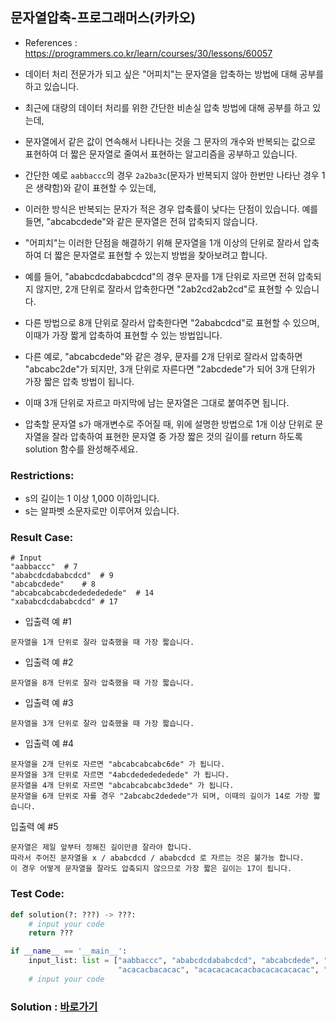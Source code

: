 ## 문자열압축-프로그래머스(카카오)

* References : https://programmers.co.kr/learn/courses/30/lessons/60057

* 데이터 처리 전문가가 되고 싶은 "어피치"는 문자열을 압축하는 방법에 대해 공부를 하고 있습니다. 

* 최근에 대량의 데이터 처리를 위한 간단한 비손실 압축 방법에 대해 공부를 하고 있는데, 

* 문자열에서 같은 값이 연속해서 나타나는 것을 그 문자의 개수와 반복되는 값으로 표현하여 더 짧은 문자열로 줄여서 표현하는 알고리즘을 공부하고 있습니다.


* 간단한 예로 `aabbaccc`의 경우 `2a2ba3c`(문자가 반복되지 않아 한번만 나타난 경우 1은 생략함)와 같이 표현할 수 있는데, 

* 이러한 방식은 반복되는 문자가 적은 경우 압축률이 낮다는 단점이 있습니다. 예를 들면, "abcabcdede"와 같은 문자열은 전혀 압축되지 않습니다. 

* "어피치"는 이러한 단점을 해결하기 위해 문자열을 1개 이상의 단위로 잘라서 압축하여 더 짧은 문자열로 표현할 수 있는지 방법을 찾아보려고 합니다.

* 예를 들어, "ababcdcdababcdcd"의 경우 문자를 1개 단위로 자르면 전혀 압축되지 않지만, 2개 단위로 잘라서 압축한다면 "2ab2cd2ab2cd"로 표현할 수 있습니다. 

* 다른 방법으로 8개 단위로 잘라서 압축한다면 "2ababcdcd"로 표현할 수 있으며, 이때가 가장 짧게 압축하여 표현할 수 있는 방법입니다.

* 다른 예로, "abcabcdede"와 같은 경우, 문자를 2개 단위로 잘라서 압축하면 "abcabc2de"가 되지만, 3개 단위로 자른다면 "2abcdede"가 되어 3개 단위가 가장 짧은 압축 방법이 됩니다. 

* 이때 3개 단위로 자르고 마지막에 남는 문자열은 그대로 붙여주면 됩니다.

* 압축할 문자열 s가 매개변수로 주어질 때, 위에 설명한 방법으로 1개 이상 단위로 문자열을 잘라 압축하여 표현한 문자열 중 가장 짧은 것의 길이를 return 하도록 solution 함수를 완성해주세요.



### Restrictions:

* s의 길이는 1 이상 1,000 이하입니다.
* s는 알파벳 소문자로만 이루어져 있습니다.

### Result Case:
```
# Input
"aabbaccc"	# 7
"ababcdcdababcdcd"	# 9
"abcabcdede"	# 8
"abcabcabcabcdededededede"	# 14
"xababcdcdababcdcd"	# 17
```

* 입출력 예 #1

```
문자열을 1개 단위로 잘라 압축했을 때 가장 짧습니다.
```

* 입출력 예 #2

```
문자열을 8개 단위로 잘라 압축했을 때 가장 짧습니다.
```

* 입출력 예 #3

```
문자열을 3개 단위로 잘라 압축했을 때 가장 짧습니다.
```

* 입출력 예 #4

```
문자열을 2개 단위로 자르면 "abcabcabcabc6de" 가 됩니다.
문자열을 3개 단위로 자르면 "4abcdededededede" 가 됩니다.
문자열을 4개 단위로 자르면 "abcabcabcabc3dede" 가 됩니다.
문자열을 6개 단위로 자를 경우 "2abcabc2dedede"가 되며, 이때의 길이가 14로 가장 짧습니다.
```

입출력 예 #5

```
문자열은 제일 앞부터 정해진 길이만큼 잘라야 합니다.
따라서 주어진 문자열을 x / ababcdcd / ababcdcd 로 자르는 것은 불가능 합니다.
이 경우 어떻게 문자열을 잘라도 압축되지 않으므로 가장 짧은 길이는 17이 됩니다.
```

### Test Code:
```python
def solution(?: ???) -> ???:
    # input your code
    return ???

if __name__ == '__main__':
    input_list: list = ["aabbaccc", "ababcdcdababcdcd", "abcabcdede", "abcabcabcabcdededededede", "xababcdcdababcdcd",
                        "acacacbacacac", "acacacacacacbacacacacacac", "a" * 100, "xxxxxxxxxxyyy"]
    # input your code
```

### Solution : [바로가기](https://github.com/takhyun12/Algorithm-Essential-Training/blob/main/Solutions/open_chat.py)
